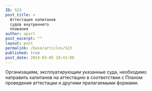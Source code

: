 ```yaml
---
ID: 523
post_title: >
  Аттестация капитанов
  судов внутреннего
  плавания
author: apsrt
post_excerpt: ""
layout: post
permalink: /base/articles/523
published: true
post_date: 2014-03-05 18:43:00
---
```

Организациям, эксплуатирующим указанные суда, необходимо направить капитанов на аттестацию  в соответствии с  Планом проведения аттестации и другими прилагаемыми формами.